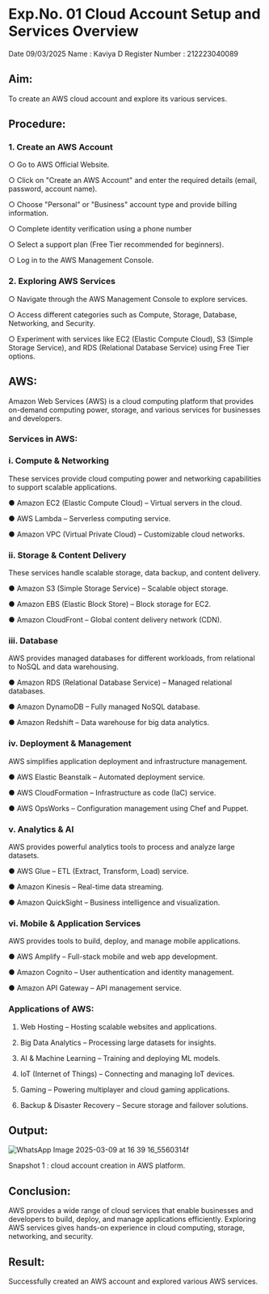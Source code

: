 # Exp.No. 01 Cloud Account Setup and Services Overview
Date 09/03/2025
Name : Kaviya D
Register Number : 212223040089
## Aim:
To create an AWS cloud account and explore its various services.
## Procedure:
### 1. Create an AWS Account
○ Go to AWS Official Website.


○ Click on "Create an AWS Account" and enter the required details (email,
password, account name).


○ Choose "Personal" or "Business" account type and provide billing information.


○ Complete identity verification using a phone number


○ Select a support plan (Free Tier recommended for beginners).


○ Log in to the AWS Management Console.
### 2. Exploring AWS Services
○ Navigate through the AWS Management Console to explore services.


○ Access different categories such as Compute, Storage, Database, Networking,
and Security.


○ Experiment with services like EC2 (Elastic Compute Cloud), S3 (Simple
Storage Service), and RDS (Relational Database Service) using Free Tier
options.


## AWS:
Amazon Web Services (AWS) is a cloud computing platform that provides on-demand
computing power, storage, and various services for businesses and developers.
### Services in AWS:
### i. Compute & Networking


These services provide cloud computing power and networking capabilities to support
scalable applications.


● Amazon EC2 (Elastic Compute Cloud) – Virtual servers in the cloud.


● AWS Lambda – Serverless computing service.


● Amazon VPC (Virtual Private Cloud) – Customizable cloud networks.


### ii. Storage & Content Delivery
These services handle scalable storage, data backup, and content delivery.


● Amazon S3 (Simple Storage Service) – Scalable object storage.

● Amazon EBS (Elastic Block Store) – Block storage for EC2.


● Amazon CloudFront – Global content delivery network (CDN).


### iii. Database
AWS provides managed databases for different workloads, from relational to NoSQL and data
warehousing.


● Amazon RDS (Relational Database Service) – Managed relational databases.


● Amazon DynamoDB – Fully managed NoSQL database.


● Amazon Redshift – Data warehouse for big data analytics.


### iv. Deployment & Management
AWS simplifies application deployment and infrastructure management.


● AWS Elastic Beanstalk – Automated deployment service.


● AWS CloudFormation – Infrastructure as code (IaC) service.


● AWS OpsWorks – Configuration management using Chef and Puppet.


### v. Analytics & AI
AWS provides powerful analytics tools to process and analyze large datasets.


● AWS Glue – ETL (Extract, Transform, Load) service.


● Amazon Kinesis – Real-time data streaming.


● Amazon QuickSight – Business intelligence and visualization.


### vi. Mobile & Application Services
AWS provides tools to build, deploy, and manage mobile applications.


● AWS Amplify – Full-stack mobile and web app development.


● Amazon Cognito – User authentication and identity management.


● Amazon API Gateway – API management service.


### Applications of AWS:
1. Web Hosting – Hosting scalable websites and applications.

 
2. Big Data Analytics – Processing large datasets for insights.

 
3. AI & Machine Learning – Training and deploying ML models.


4. IoT (Internet of Things) – Connecting and managing IoT devices.

 
5. Gaming – Powering multiplayer and cloud gaming applications.


6. Backup & Disaster Recovery – Secure storage and failover solutions.

## Output:
![WhatsApp Image 2025-03-09 at 16 39 16_5560314f](https://github.com/user-attachments/assets/6373838f-5597-41d3-9447-9ccfc80c0ac6)

Snapshot 1 : cloud account creation in AWS platform.
## Conclusion:
AWS provides a wide range of cloud services that enable businesses and developers to build,
deploy, and manage applications efficiently. Exploring AWS services gives hands-on
experience in cloud computing, storage, networking, and security.
## Result:
Successfully created an AWS account and explored various AWS services. 
